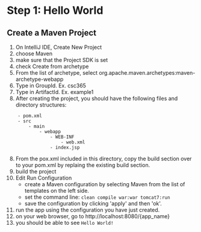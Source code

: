 # Step 1: Hello World

## Create a Maven Project

1. On IntelliJ IDE, Create New Project
2. choose Maven
3. make sure that the Project SDK is set
3. check Create from archetype
4. From the list of archetype, select org.apache.maven.archetypes:maven-archetype-webapp
5. Type in GroupId. Ex. csc365
6. Type in ArtifactId. Ex. example1
7. After creating the project, you should have the following files and directory structures:
```
    - pom.xml
    - src
        - main
            - webapp
                - WEB-INF
                    - web.xml
                - index.jsp
```
8. From the pox.xml included in this directory, copy the build section over to your pom.xml by replaing the existing build section.
9. build the project
10. Edit Run Configuration
    - create a Maven configuration by selecting Maven from the list of templates on the left side. 
    - set the command line: ```clean compile war:war tomcat7:run```
    - save the configuration by clicking 'apply' and then 'ok'.
11. run the app using the configuration you have just created.
12. on your web browser, go to http://localhost:8080/{app_name}
13. you should be able to see `Hello World!`
